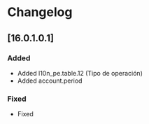 # Changelog
## [16.0.1.0.1]
### Added
- Added l10n_pe.table.12 (Tipo de operación)
- Added account.period

### Fixed
- Fixed

